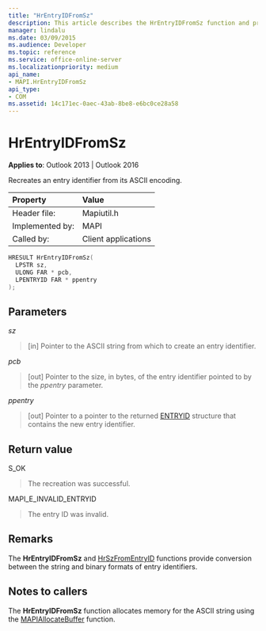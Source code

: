 ```yaml
---
title: "HrEntryIDFromSz"
description: This article describes the HrEntryIDFromSz function and provides syntax, parameters, and return value.
manager: lindalu
ms.date: 03/09/2015
ms.audience: Developer
ms.topic: reference
ms.service: office-online-server
ms.localizationpriority: medium
api_name:
- MAPI.HrEntryIDFromSz
api_type:
- COM
ms.assetid: 14c171ec-0aec-43ab-8be8-e6bc0ce28a58
---
```


# HrEntryIDFromSz

  
  
**Applies to**: Outlook 2013 | Outlook 2016 
  
Recreates an entry identifier from its ASCII encoding. 
  
|Property |Value |
|:-----|:-----|
|Header file:  <br/> |Mapiutil.h  <br/> |
|Implemented by:  <br/> |MAPI  <br/> |
|Called by:  <br/> |Client applications  <br/> |
   
```cpp
HRESULT HrEntryIDFromSz(
  LPSTR sz,
  ULONG FAR * pcb,
  LPENTRYID FAR * ppentry
);
```

## Parameters

 _sz_
  
> [in] Pointer to the ASCII string from which to create an entry identifier. 
    
 _pcb_
  
> [out] Pointer to the size, in bytes, of the entry identifier pointed to by the  _ppentry_ parameter. 
    
 _ppentry_
  
> [out] Pointer to a pointer to the returned [ENTRYID](entryid.md) structure that contains the new entry identifier. 
    
## Return value

S_OK
  
> The recreation was successful.
    
MAPI_E_INVALID_ENTRYID
  
> The entry ID was invalid.
    
## Remarks

The **HrEntryIDFromSz** and [HrSzFromEntryID](hrszfromentryid.md) functions provide conversion between the string and binary formats of entry identifiers. 
  
## Notes to callers

The **HrEntryIDFromSz** function allocates memory for the ASCII string using the [MAPIAllocateBuffer](mapiallocatebuffer.md) function. 
  

